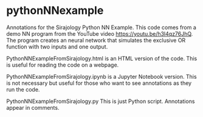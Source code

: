 # pythonNNexample
Annotations for the Sirajology Python NN Example. This code comes from a demo NN program from the YouTube video https://youtu.be/h3l4qz76JhQ. The program creates an neural network that simulates the exclusive OR function with two inputs and one output.

PythonNNExampleFromSirajology.html is an HTML version of the code. This is useful for reading the code on a webpage. 

PythonNNExampleFromSirajology.ipynb is a Jupyter Notebook version. This is not necessary but useful for those who want to see annotations as they run the code. 

PythonNNExampleFromSirajology.py This is just Python script. Annotations appear in comments. 
